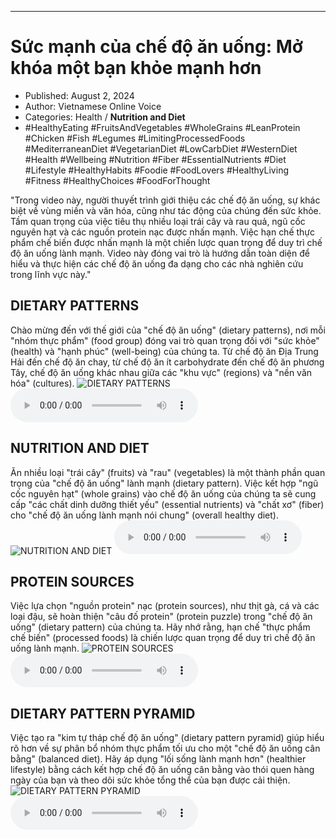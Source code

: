 
---

# Sức mạnh của chế độ ăn uống: Mở khóa một bạn khỏe mạnh hơn

- Published: August 2, 2024
- Author: Vietnamese Online Voice
- Categories: Health / **Nutrition and Diet**
- #HealthyEating #FruitsAndVegetables #WholeGrains #LeanProtein #Chicken #Fish #Legumes #LimitingProcessedFoods #MediterraneanDiet #VegetarianDiet #LowCarbDiet #WesternDiet #Health #Wellbeing #Nutrition #Fiber #EssentialNutrients #Diet #Lifestyle #HealthyHabits #Foodie #FoodLovers #HealthyLiving #Fitness #HealthyChoices #FoodForThought

"Trong video này, người thuyết trình giới thiệu các chế độ ăn uống, sự khác biệt về vùng miền và văn hóa, cũng như tác động của chúng đến sức khỏe. Tầm quan trọng của việc tiêu thụ nhiều loại trái cây và rau quả, ngũ cốc nguyên hạt và các nguồn protein nạc được nhấn mạnh. Việc hạn chế thực phẩm chế biến được nhấn mạnh là một chiến lược quan trọng để duy trì chế độ ăn uống lành mạnh. Video này đóng vai trò là hướng dẫn toàn diện để hiểu và thực hiện các chế độ ăn uống đa dạng cho các nhà nghiên cứu trong lĩnh vực này."


## DIETARY PATTERNS

Chào mừng đến với thế giới của "chế độ ăn uống" (dietary patterns), nơi mỗi "nhóm thực phẩm" (food group) đóng vai trò quan trọng đối với "sức khỏe" (health) và "hạnh phúc" (well-being) của chúng ta. Từ chế độ ăn Địa Trung Hải đến chế độ ăn chay, từ chế độ ăn ít carbohydrate đến chế độ ăn phương Tây, chế độ ăn uống khác nhau giữa các "khu vực" (regions) và "nền văn hóa" (cultures).
![DIETARY PATTERNS](https://http-archiver-apis-production-80.schnworks.com/storage/images/transitions/2024-08-02/transition--25769813056-Montserrat-ExtraBold-303F9F.jpg)
<audio controls>
    <source src="https://http-archiver-apis-production-80.schnworks.com/storage/storage/audio/file-15688163319.mp3" type="audio/mpeg">
</audio>



## NUTRITION AND DIET

Ăn nhiều loại "trái cây" (fruits) và "rau" (vegetables) là một thành phần quan trọng của "chế độ ăn uống" lành mạnh (dietary pattern). Việc kết hợp "ngũ cốc nguyên hạt" (whole grains) vào chế độ ăn uống của chúng ta sẽ cung cấp "các chất dinh dưỡng thiết yếu" (essential nutrients) và "chất xơ" (fiber) cho "chế độ ăn uống lành mạnh nói chung" (overall healthy diet).
![NUTRITION AND DIET](https://http-archiver-apis-production-80.schnworks.com/storage/images/transitions/2024-08-02/transition--4948535132-Montserrat-Bold-7B1FA2.jpg)
<audio controls>
    <source src="https://http-archiver-apis-production-80.schnworks.com/storage/storage/audio/file-1548467338.mp3" type="audio/mpeg">
</audio>



## PROTEIN SOURCES

Việc lựa chọn "nguồn protein" nạc (protein sources), như thịt gà, cá và các loại đậu, sẽ hoàn thiện "câu đố protein" (protein puzzle) trong "chế độ ăn uống" (dietary pattern) của chúng ta. Hãy nhớ rằng, hạn chế "thực phẩm chế biến" (processed foods) là chiến lược quan trọng để duy trì chế độ ăn uống lành mạnh.
![PROTEIN SOURCES](https://http-archiver-apis-production-80.schnworks.com/storage/images/transitions/2024-08-02/transition--12139064010-Montserrat-Regular-4A148C.jpg)
<audio controls>
    <source src="https://http-archiver-apis-production-80.schnworks.com/storage/storage/audio/file-22844488999.mp3" type="audio/mpeg">
</audio>



## DIETARY PATTERN PYRAMID

Việc tạo ra "kim tự tháp chế độ ăn uống" (dietary pattern pyramid) giúp hiểu rõ hơn về sự phân bổ nhóm thực phẩm tối ưu cho một "chế độ ăn uống cân bằng" (balanced diet). Hãy áp dụng "lối sống lành mạnh hơn" (healthier lifestyle) bằng cách kết hợp chế độ ăn uống cân bằng vào thói quen hàng ngày của bạn và theo dõi sức khỏe tổng thể của bạn được cải thiện.
![DIETARY PATTERN PYRAMID](https://http-archiver-apis-production-80.schnworks.com/storage/images/transitions/2024-08-02/transition--17855442110-Montserrat-Thin-673AB7.jpg)
<audio controls>
    <source src="https://http-archiver-apis-production-80.schnworks.com/storage/storage/audio/file-27498449071.mp3" type="audio/mpeg">
</audio>

